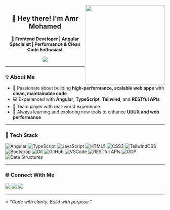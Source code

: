 <img align="right" src="https://media.giphy.com/media/qgQUggAC3Pfv687qPC/giphy.gif" width="250">

<h2 align="center">👋 Hey there! I'm Amr Mohamed</h2>

<p align="center">
  🚀 <b>Frontend Developer | Angular Specialist | Performance & Clean Code Enthusiast</b>  
</p>

<p align="center">
  <a href="https://github.com/DenverCoder1/readme-typing-svg">
    <img src="https://readme-typing-svg.herokuapp.com?font=Fira+Code&size=22&pause=1000&center=true&vCenter=true&width=600&lines=Frontend+Developer+%7C+Angular;Clean+Code+%7C+Performance+Driven;Always+Learning+%26+Building+Cool+Stuff!">
  </a>
</p>

---

### 💡 About Me
- 🎯 Passionate about building **high-performance, scalable web apps** with **clean, maintainable code**  
- 💻 Experienced with **Angular**, **TypeScript**, **Tailwind**, and **RESTful APIs**  
- 🤝 Team player with real-world experience 
- 🌱 Always learning and exploring new tools to enhance **UI/UX and web performance**

---

### 🧰 Tech Stack

![Angular](https://img.shields.io/badge/-Angular-DD0031?style=flat&logo=angular&logoColor=white)
![TypeScript](https://img.shields.io/badge/-TypeScript-3178C6?style=flat&logo=typescript&logoColor=white)
![JavaScript](https://img.shields.io/badge/-JavaScript-F7DF1E?style=flat&logo=javascript&logoColor=black)
![HTML5](https://img.shields.io/badge/-HTML5-E34F26?style=flat&logo=html5&logoColor=white)
![CSS3](https://img.shields.io/badge/-CSS3-1572B6?style=flat&logo=css3)
![TailwindCSS](https://img.shields.io/badge/-TailwindCSS-06B6D4?style=flat&logo=tailwindcss&logoColor=white)
![Bootstrap](https://img.shields.io/badge/-Bootstrap-7952B3?style=flat&logo=bootstrap&logoColor=white)
![Git](https://img.shields.io/badge/-Git-F05032?style=flat&logo=git&logoColor=white)
![GitHub](https://img.shields.io/badge/-GitHub-181717?style=flat&logo=github)
![VSCode](https://img.shields.io/badge/-VS%20Code-007ACC?style=flat&logo=visual-studio-code)
![RESTful APIs](https://img.shields.io/badge/-RESTful%20APIs-05122A?style=flat)
![OOP](https://img.shields.io/badge/-OOP-05122A?style=flat)
![Data Structures](https://img.shields.io/badge/-Data%20Structures-05122A?style=flat)

---

### 🌐 Connect With Me

<a href="https://linkedin.com/in/amrmohmed/" target="_blank"><img src="https://img.shields.io/badge/-LinkedIn-0077B5?style=for-the-badge&logo=Linkedin&logoColor=white"/></a>
<a href="https://t.me/Amr_Mohmed1" target="_blank"><img src="https://img.shields.io/badge/-Telegram-229ED9?style=for-the-badge&logo=Telegram&logoColor=white"/></a>
<a href="https://wa.me/+201122119627" target="_blank"><img src="https://img.shields.io/badge/-WhatsApp-25D366?style=for-the-badge&logo=WhatsApp&logoColor=white"/></a>

---

⭐️ *“Code with clarity. Build with purpose.”*  
